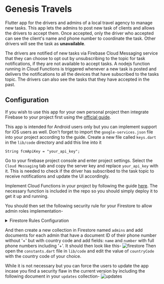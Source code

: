 # Genesis Travels

Flutter app for the drivers and admins of a local travel agency to manage new tasks. This app lets the admins to post new task of clients and allows the drivers to accept them. Once accepted, only the driver who accepted can see the client's name and phone number to coordinate the task. Other drivers will see the task as **unavailable**.


The drivers are notified of new tasks via Firebase Cloud Messaging service that they can choose to opt out by unsubscribing to the topic for task notifications, if they are not available to accept tasks. A nodejs function running in Cloud Functions is triggered whenever a new task is posted and delivers the notifications to all the devices that have subscribed to the tasks topic. The drivers can also see the tasks that they have accepted in the past.

## Configuration
If you wish to use this app for your own personal project then integrate Firebase to your project first using the [official guide](https://firebase.google.com/docs/flutter/setup?platform=android).


This app is intended for Android users only but you can implement support for iOS users as well.
Don't forget to import the `google-services.json` file into your project according to the guide. Create a new file called `keys.dart` in the `lib/code` directory and add this line into it
```
String fcmApiKey = "your_api_key";
```
Go to your firebase project console and enter project settings. Select the `Cloud Messaging` tab and copy the server key and replace `your_api_key` with it. This is needed to check if the driver has subscribed to the task topic to receive notifications and update the UI accordingly.

Implement Cloud Functions in your project by following the guide [here](https://firebase.google.com/docs/functions/get-started). The necessary function is included in the repo so you should simply deploy it to get it up and running.

You should then set the following security rule for your Firestore to allow admin roles implementation-
<details>
  <summary>Firestore Rules Configuration</summary>
  
  ```rules_version = '2';
  service cloud.firestore {
    match /databases/{database}/documents {
      function isAdmin() {
        return exists(path("/databases/" + database + "/documents/admins/" + request.auth.token.phone_number.replace('\\+', '')));
      }
      match /admins/{admin} {
        allow read: if request.auth.uid != null;
        allow write: if isAdmin();
      }
      match /updates/{u} {
        allow read: if request.auth.uid != null;
        allow write: if isAdmin();
      }
      match /users/{user} {
        allow read: if request.auth.uid == user || isAdmin();
        allow write: if request.auth.uid == user;
      }
      match /tasks/{task=**} {
        allow read: if request.auth.uid != null;
        allow create: if isAdmin();
        allow delete: if isAdmin();
        allow update: if (request.auth.uid != null && !('takenBy' in resource.data)) || isAdmin();
      }
    }
  }
  ```
</details>

And then create a new collection in Firestore named `admins` and add documents for each admin that have a document ID of their phone number without '+' but with country code and add fields: `name` and `number` with full phone numbers including '+'. It should then look like this-
![firestore](https://firebasestorage.googleapis.com/v0/b/genesis-travels.appspot.com/o/firestore.jpg?alt=media&token=f3f9979c-35c6-46cd-8bc1-a3b0c604c1a0)
Then open the `constants.dart` file in `lib/code` and edit the value of `countryCode` with the country code of your choice.


While it is not necessary but you can force the users to update the app incase you find a security flaw in the current version by including the following document in your `updates` collection-
![updates](https://firebasestorage.googleapis.com/v0/b/genesis-travels.appspot.com/o/updates.jpg?alt=media&token=3c538a79-1f44-4658-9b02-a2e16f9bc784)

